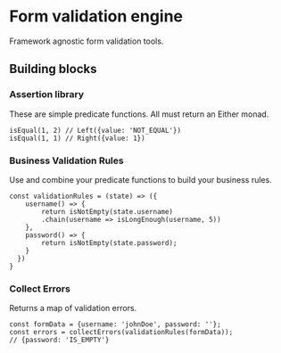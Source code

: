 # Form validation engine

Framework agnostic form validation tools.

## Building blocks

### Assertion library

These are simple predicate functions. All must return an Either 
monad.

```
isEqual(1, 2) // Left({value: 'NOT_EQUAL'})
isEqual(1, 1) // Right({value: 1})
```

### Business Validation Rules

Use and combine your predicate functions to build your business rules.

```
const validationRules = (state) => ({
    username() => {
        return isNotEmpty(state.username)
        .chain(username => isLongEnough(username, 5))
    },
    password() => {
        return isNotEmpty(state.password);
    }
  }) 
}
```

### Collect Errors

Returns a map of validation errors.

```
const formData = {username: 'johnDoe', password: ''};
const errors = collectErrors(validationRules(formData));
// {password: 'IS_EMPTY'}
```
